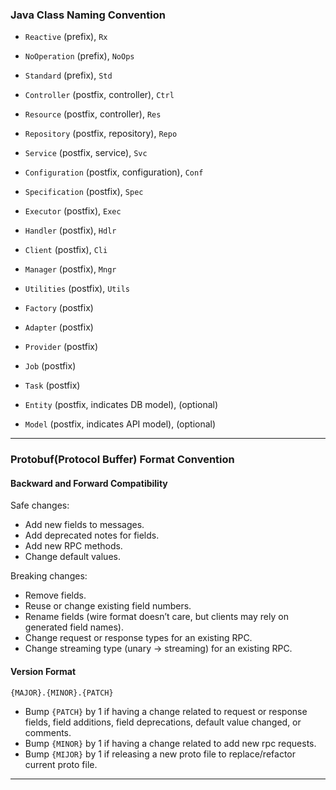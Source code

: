 ### Java  Class Naming Convention

- `Reactive` (prefix), `Rx`
- `NoOperation` (prefix), `NoOps`
- `Standard` (prefix), `Std`


- `Controller` (postfix, controller), `Ctrl`
- `Resource` (postfix, controller), `Res`
- `Repository` (postfix, repository), `Repo`
- `Service` (postfix, service), `Svc`
- `Configuration` (postfix, configuration), `Conf`


- `Specification` (postfix), `Spec`
- `Executor` (postfix), `Exec`
- `Handler` (postfix), `Hdlr`
- `Client` (postfix), `Cli`
- `Manager` (postfix), `Mngr`
- `Utilities` (postfix), `Utils`


- `Factory` (postfix)
- `Adapter` (postfix)
- `Provider` (postfix)
- `Job` (postfix)
- `Task` (postfix)


- `Entity` (postfix, indicates DB model), (optional)
- `Model` (postfix, indicates API model), (optional)

---

### Protobuf(Protocol Buffer) Format Convention

#### Backward and Forward Compatibility

Safe changes:

- Add new fields to messages.
- Add deprecated notes for fields.
- Add new RPC methods.
- Change default values.

Breaking changes:

- Remove fields.
- Reuse or change existing field numbers.
- Rename fields (wire format doesn’t care, but clients may rely on generated field names).
- Change request or response types for an existing RPC.
- Change streaming type (unary → streaming) for an existing RPC.

#### Version Format

`{MAJOR}.{MINOR}.{PATCH}`

- Bump `{PATCH}` by 1 if having a change related to request or response fields,
  field additions, field deprecations, default value changed, or comments.
- Bump `{MINOR}` by 1 if having a change related to add new rpc requests.
- Bump `{MIJOR}` by 1 if releasing a new proto file to replace/refactor current proto file.

---